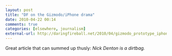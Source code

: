 ```yaml
---
layout: post  
title: "DF on the Gizmodo/iPhone drama"  
date: 2010-04-22 00:14  
comments: true  
categories: [elsewhere, journalism]
external-url: http://daringfireball.net/2010/04/gizmodo_prototype_iphone  
---
```


Great article that can summed up thusly: <em>Nick Denton is a dirtbag.</em>
